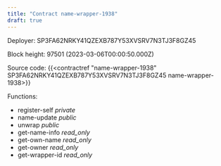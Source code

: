 ```yaml
---
title: "Contract name-wrapper-1938"
draft: true
---
```

Deployer: SP3FA62NRKY41QZEXB787Y53XVSRV7N3TJ3F8GZ45


 



Block height: 97501 (2023-03-06T00:00:50.000Z)

Source code: {{<contractref "name-wrapper-1938" SP3FA62NRKY41QZEXB787Y53XVSRV7N3TJ3F8GZ45 name-wrapper-1938>}}

Functions:

* register-self _private_
* name-update _public_
* unwrap _public_
* get-name-info _read_only_
* get-own-name _read_only_
* get-owner _read_only_
* get-wrapper-id _read_only_

